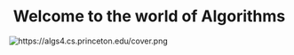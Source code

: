 <h1  align="center">Welcome to the world of Algorithms</h1>
<img src="https://github.com/ujjawal-kmr/Algorithms/blob/master/CP%20Materials/algorithm%20tmb.png" alt="https://algs4.cs.princeton.edu/cover.png">
